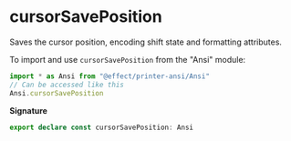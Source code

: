 # cursorSavePosition

Saves the cursor position, encoding shift state and formatting attributes.

To import and use `cursorSavePosition` from the "Ansi" module:

```ts
import * as Ansi from "@effect/printer-ansi/Ansi"
// Can be accessed like this
Ansi.cursorSavePosition
```

**Signature**

```ts
export declare const cursorSavePosition: Ansi
```
